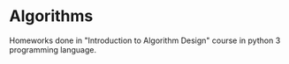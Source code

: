 # Algorithms
Homeworks done in "Introduction to Algorithm Design" course in python 3 programming language.
